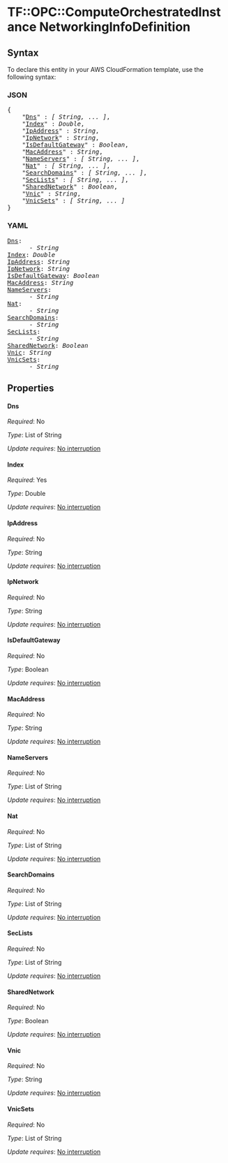 # TF::OPC::ComputeOrchestratedInstance NetworkingInfoDefinition

## Syntax

To declare this entity in your AWS CloudFormation template, use the following syntax:

### JSON

<pre>
{
    "<a href="#dns" title="Dns">Dns</a>" : <i>[ String, ... ]</i>,
    "<a href="#index" title="Index">Index</a>" : <i>Double</i>,
    "<a href="#ipaddress" title="IpAddress">IpAddress</a>" : <i>String</i>,
    "<a href="#ipnetwork" title="IpNetwork">IpNetwork</a>" : <i>String</i>,
    "<a href="#isdefaultgateway" title="IsDefaultGateway">IsDefaultGateway</a>" : <i>Boolean</i>,
    "<a href="#macaddress" title="MacAddress">MacAddress</a>" : <i>String</i>,
    "<a href="#nameservers" title="NameServers">NameServers</a>" : <i>[ String, ... ]</i>,
    "<a href="#nat" title="Nat">Nat</a>" : <i>[ String, ... ]</i>,
    "<a href="#searchdomains" title="SearchDomains">SearchDomains</a>" : <i>[ String, ... ]</i>,
    "<a href="#seclists" title="SecLists">SecLists</a>" : <i>[ String, ... ]</i>,
    "<a href="#sharednetwork" title="SharedNetwork">SharedNetwork</a>" : <i>Boolean</i>,
    "<a href="#vnic" title="Vnic">Vnic</a>" : <i>String</i>,
    "<a href="#vnicsets" title="VnicSets">VnicSets</a>" : <i>[ String, ... ]</i>
}
</pre>

### YAML

<pre>
<a href="#dns" title="Dns">Dns</a>: <i>
      - String</i>
<a href="#index" title="Index">Index</a>: <i>Double</i>
<a href="#ipaddress" title="IpAddress">IpAddress</a>: <i>String</i>
<a href="#ipnetwork" title="IpNetwork">IpNetwork</a>: <i>String</i>
<a href="#isdefaultgateway" title="IsDefaultGateway">IsDefaultGateway</a>: <i>Boolean</i>
<a href="#macaddress" title="MacAddress">MacAddress</a>: <i>String</i>
<a href="#nameservers" title="NameServers">NameServers</a>: <i>
      - String</i>
<a href="#nat" title="Nat">Nat</a>: <i>
      - String</i>
<a href="#searchdomains" title="SearchDomains">SearchDomains</a>: <i>
      - String</i>
<a href="#seclists" title="SecLists">SecLists</a>: <i>
      - String</i>
<a href="#sharednetwork" title="SharedNetwork">SharedNetwork</a>: <i>Boolean</i>
<a href="#vnic" title="Vnic">Vnic</a>: <i>String</i>
<a href="#vnicsets" title="VnicSets">VnicSets</a>: <i>
      - String</i>
</pre>

## Properties

#### Dns

_Required_: No

_Type_: List of String

_Update requires_: [No interruption](https://docs.aws.amazon.com/AWSCloudFormation/latest/UserGuide/using-cfn-updating-stacks-update-behaviors.html#update-no-interrupt)

#### Index

_Required_: Yes

_Type_: Double

_Update requires_: [No interruption](https://docs.aws.amazon.com/AWSCloudFormation/latest/UserGuide/using-cfn-updating-stacks-update-behaviors.html#update-no-interrupt)

#### IpAddress

_Required_: No

_Type_: String

_Update requires_: [No interruption](https://docs.aws.amazon.com/AWSCloudFormation/latest/UserGuide/using-cfn-updating-stacks-update-behaviors.html#update-no-interrupt)

#### IpNetwork

_Required_: No

_Type_: String

_Update requires_: [No interruption](https://docs.aws.amazon.com/AWSCloudFormation/latest/UserGuide/using-cfn-updating-stacks-update-behaviors.html#update-no-interrupt)

#### IsDefaultGateway

_Required_: No

_Type_: Boolean

_Update requires_: [No interruption](https://docs.aws.amazon.com/AWSCloudFormation/latest/UserGuide/using-cfn-updating-stacks-update-behaviors.html#update-no-interrupt)

#### MacAddress

_Required_: No

_Type_: String

_Update requires_: [No interruption](https://docs.aws.amazon.com/AWSCloudFormation/latest/UserGuide/using-cfn-updating-stacks-update-behaviors.html#update-no-interrupt)

#### NameServers

_Required_: No

_Type_: List of String

_Update requires_: [No interruption](https://docs.aws.amazon.com/AWSCloudFormation/latest/UserGuide/using-cfn-updating-stacks-update-behaviors.html#update-no-interrupt)

#### Nat

_Required_: No

_Type_: List of String

_Update requires_: [No interruption](https://docs.aws.amazon.com/AWSCloudFormation/latest/UserGuide/using-cfn-updating-stacks-update-behaviors.html#update-no-interrupt)

#### SearchDomains

_Required_: No

_Type_: List of String

_Update requires_: [No interruption](https://docs.aws.amazon.com/AWSCloudFormation/latest/UserGuide/using-cfn-updating-stacks-update-behaviors.html#update-no-interrupt)

#### SecLists

_Required_: No

_Type_: List of String

_Update requires_: [No interruption](https://docs.aws.amazon.com/AWSCloudFormation/latest/UserGuide/using-cfn-updating-stacks-update-behaviors.html#update-no-interrupt)

#### SharedNetwork

_Required_: No

_Type_: Boolean

_Update requires_: [No interruption](https://docs.aws.amazon.com/AWSCloudFormation/latest/UserGuide/using-cfn-updating-stacks-update-behaviors.html#update-no-interrupt)

#### Vnic

_Required_: No

_Type_: String

_Update requires_: [No interruption](https://docs.aws.amazon.com/AWSCloudFormation/latest/UserGuide/using-cfn-updating-stacks-update-behaviors.html#update-no-interrupt)

#### VnicSets

_Required_: No

_Type_: List of String

_Update requires_: [No interruption](https://docs.aws.amazon.com/AWSCloudFormation/latest/UserGuide/using-cfn-updating-stacks-update-behaviors.html#update-no-interrupt)

